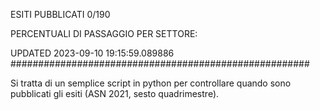 ESITI PUBBLICATI 0/190 

PERCENTUALI DI PASSAGGIO PER SETTORE:

UPDATED 2023-09-10 19:15:59.089886
###################################################### 

Si tratta di un semplice script in python per controllare quando sono pubblicati gli esiti (ASN 2021, sesto quadrimestre).

